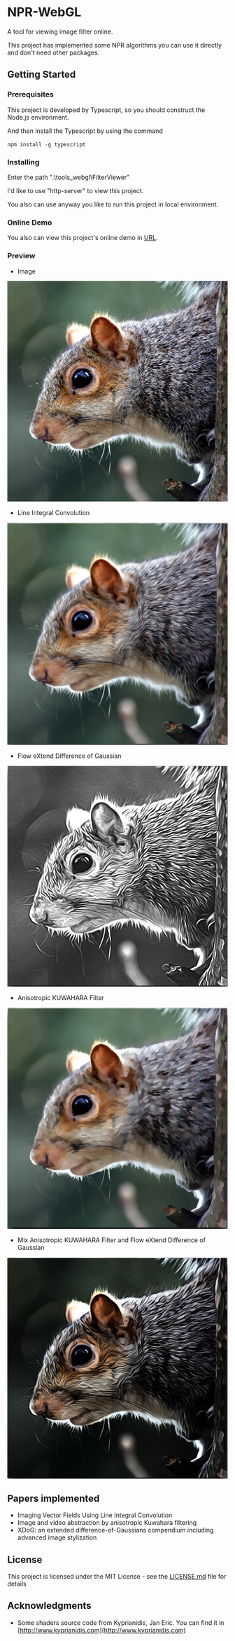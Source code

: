 # NPR-WebGL

A tool for viewing image filter online.

This project has implemented some NPR algorithms you can use it directly and don't need other packages.

## Getting Started

### Prerequisites

This project is developed by Typescript, so you should construct the Node.js environment.

And then install the Typescript by using the command

```
npm install -g typescript
```

### Installing

Enter the path ".\tools_webgl\FilterViewer\"

I'd like to use "http-server" to view this project. 

You also can use anyway you like to run this project in local environment.

### Online Demo

You also can view this project's online demo in [URL](https://raymondmcguire.github.io/project/FilterViewer/).

### Preview

 * Image

![Input Image](./tools_webgl/FilterViewer/image/anim.png?raw=true "Input Image")

 * Line Integral Convolution

![LIC](./tools_webgl/FilterViewer/image/LIC.png?raw=true "LIC")

 * Flow eXtend Difference of Gaussian

![FXDoG](./tools_webgl/FilterViewer/image/FXDoG.png?raw=true "FXDoG")

 * Anisotropic KUWAHARA Filter

![AKF](./tools_webgl/FilterViewer/image/AKF.png?raw=true "AKF")

 * Mix Anisotropic KUWAHARA Filter and Flow eXtend Difference of Gaussian

![FXDoG&AKF](./tools_webgl/FilterViewer/image/FXDoG&AKF.png?raw=true "FXDoG&AKF")

## Papers implemented

 * Imaging Vector Fields Using Line Integral Convolution
 * Image and video abstraction by anisotropic Kuwahara filtering
 * XDoG: an extended difference-of-Gaussians compendium including advanced image stylization

## License

This project is licensed under the MIT License - see the [LICENSE.md](LICENSE) file for details

## Acknowledgments

* Some shaders source code from Kyprianidis, Jan Eric. You can find it in [http://www.kyprianidis.com](http://www.kyprianidis.com)

